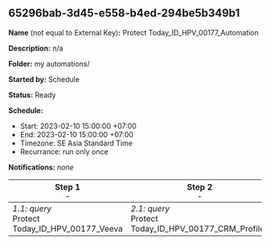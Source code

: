## 65296bab-3d45-e558-b4ed-294be5b349b1

**Name** (not equal to External Key)**:** Protect Today_ID_HPV_00177_Automation

**Description:** n/a

**Folder:** my automations/

**Started by:** Schedule

**Status:** Ready

**Schedule:**

* Start: 2023-02-10 15:00:00 +07:00
* End: 2023-02-10 15:00:00 +07:00
* Timezone: SE Asia Standard Time
* Recurrance: run only once

**Notifications:** _none_


| Step 1<br>_<small>-</small>_ | Step 2<br>_<small>-</small>_ | Step 3<br>_<small>-</small>_ |
| --- | --- | --- |
| _1.1: query_<br>Protect Today_ID_HPV_00177_Veeva | _2.1: query_<br>Protect Today_ID_HPV_00177_CRM_Profiles | _3.1: filter_<br>Protect Today_ID_HPV_00177_CRM_FLTR |
